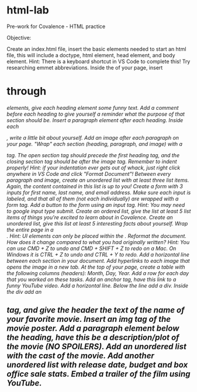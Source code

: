 # html-lab
Pre-work for Covalence - HTML practice


Objective:

Create an index.html file, insert the basic elements needed to start an html file, this will include a doctype, html element, head element, and body element.
Hint: There is a keyboard shortcut in VS Code to complete this! Try researching emmet abbreviations.
Inside the <body> of your page, insert <h1> through <h6> elements, give each heading element some funny text.
Add a comment before each heading to give yourself a reminder what the purpose of that section should be.
Insert a paragraph element after each heading. Inside each <p>, write a little bit about yourself.
Add an image after each paragraph on your page.
"Wrap" each section (heading, paragraph, and image) with a <section> tag. The open section tag should precede the first heading tag, and the closing section tag should be after the image tag. Remember to indent properly!
Hint: if your indentation ever gets out of whack, just right click anywhere in VS Code and click "Format Document"!
Between every paragraph and image, create an unordered list with at least three list items. Again, the content contained in this list is up to you!
Create a form with 3 inputs for first name, last name, and email address. Make sure each input is labeled, and that all of them (not each individually) are wrapped with a form tag.
Add a button to the form using an input tag.
Hint: You may need to google input type submit.
Create an ordered list, give the list at least 5 list items of things you're excited to learn about in Covalence.
Create an unordered list, give this list at least 5 interesting facts about yourself.
Wrap the entire page in a <div>.
Hint: UI elements can only be placed within the <body>.
Reformat the document. How does it change compared to what you had originally written?
Hint: You can use CMD + Z to undo and CMD + SHIFT + Z to redo on a Mac. On Windows it is CTRL + Z to undo and CTRL + Y to redo.
Add a horizontal line between each section in your document.
Add hyperlinks to each image that opens the image in a new tab.
At the top of your page, create a table with the following columns (headers): Month, Day, Year.
Add a row for each day that you worked on these tasks.
Add an anchor tag, have this link to a funny YouTube video.
Add a horizontal line. Below the line add a div.
Inside the div add an <h1> tag, and give the header the text of the name of your favorite movie.
Insert an img tag of the movie poster.
Add a paragraph element below the heading, have this be a description/plot of the movie (NO SPOILERS).
Add an unordered list with the cast of the movie.
Add another unordered list with release date, budget and box office sale stats.
Embed a trailer of the film using YouTube.
